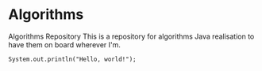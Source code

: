 # Algorithms
Algorithms Repository
This is a repository for algorithms Java realisation to have them on board wherever I'm. 
```
System.out.println("Hello, world!");
```
